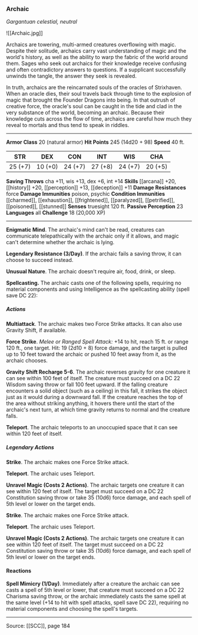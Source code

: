 ### Archaic
_Gargantuan celestial, neutral_

![[Archaic.jpg]]

Archaics are towering, multi-armed creatures overflowing with magic. Despite their solitude, archaics carry vast understanding of magic and the world's history, as well as the ability to warp the fabric of the world around them. Sages who seek out archaics for their knowledge receive confusing and often contradictory answers to questions. If a supplicant successfully unwinds the tangle, the answer they seek is revealed.

In truth, archaics are the reincarnated souls of the oracles of Strixhaven. When an oracle dies, their soul travels back through time to the explosion of magic that brought the Founder Dragons into being. In that outrush of creative force, the oracle's soul can be caught in the tide and clad in the very substance of the world, becoming an archaic. Because their knowledge cuts across the flow of time, archaics are careful how much they reveal to mortals and thus tend to speak in riddles.




---

**Armor Class** 20 (natural armor)
**Hit Points** 245 (14d20 + 98)
**Speed** 40 ft.

| STR     | DEX     | CON     | INT     | WIS     | CHA     |
|---------|---------|---------|---------|---------|---------|
| 25 (+7) | 10 (+0) | 24 (+7) | 27 (+8) | 24 (+7) | 20 (+5) |

**Saving Throws** cha +11, wis +13, dex +6, int +14
**Skills** [[arcana]] +20, [[history]] +20, [[perception]] +13, [[deception]] +11
**Damage Resistances** force
**Damage Immunities** poison, psychic
**Condition Immunities** [[charmed]], [[exhaustion]], [[frightened]], [[paralyzed]], [[petrified]], [[poisoned]], [[stunned]]
**Senses** truesight 120 ft.
**Passive Perception** 23
**Languages** all
**Challenge** 18 (20,000 XP)

---

**Enigmatic Mind**. The archaic's mind can't be read, creatures can communicate telepathically with the archaic only if it allows, and magic can't determine whether the archaic is lying.

**Legendary Resistance (3/Day)**. If the archaic fails a saving throw, it can choose to succeed instead.

**Unusual Nature**. The archaic doesn't require air, food, drink, or sleep.

**Spellcasting.** The archaic casts one of the following spells, requiring no material components and using Intelligence as the spellcasting ability (spell save DC 22):

##### Actions
**Multiattack**. The archaic makes two Force Strike attacks. It can also use Gravity Shift, if available.

**Force Strike**. _Melee or Ranged Spell Attack:_ +14 to hit, reach 15 ft. or range 120 ft., one target. Hit: 19 (2d10 + 8) force damage, and the target is pulled up to 10 feet toward the archaic or pushed 10 feet away from it, as the archaic chooses.

**Gravity Shift Recharge 5-6**. The archaic reverses gravity for one creature it can see within 100 feet of itself. The creature must succeed on a DC 22 Wisdom saving throw or fall 100 feet upward. If the falling creature encounters a solid object (such as a ceiling) in this fall, it strikes the object just as it would during a downward fall. If the creature reaches the top of the area without striking anything, it hovers there until the start of the archaic's next turn, at which time gravity returns to normal and the creature falls.

**Teleport**. The archaic teleports to an unoccupied space that it can see within 120 feet of itself.

##### Legendary Actions
**Strike**. The archaic makes one Force Strike attack.

**Teleport**. The archaic uses Teleport.

**Unravel Magic (Costs 2 Actions)**. The archaic targets one creature it can see within 120 feet of itself. The target must succeed on a DC 22 Constitution saving throw or take 35 (10d6) force damage, and each spell of 5th level or lower on the target ends.

**Strike**. The archaic makes one Force Strike attack.

**Teleport**. The archaic uses Teleport.

**Unravel Magic (Costs 2 Actions)**. The archaic targets one creature it can see within 120 feet of itself. The target must succeed on a DC 22 Constitution saving throw or take 35 (10d6) force damage, and each spell of 5th level or lower on the target ends.

#### Reactions
**Spell Mimicry (1/Day)**. Immediately after a creature the archaic can see casts a spell of 5th level or lower, that creature must succeed on a DC 22 Charisma saving throw, or the archaic immediately casts the same spell at the same level (+14 to hit with spell attacks, spell save DC 22), requiring no material components and choosing the spell's targets.


---

Source: [[SCC]], page 184